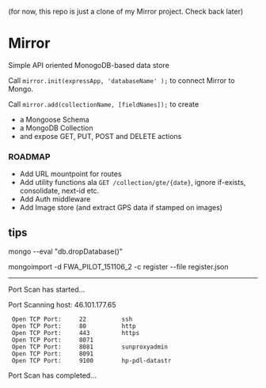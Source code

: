 (for now, this repo is just a clone of my Mirror project. Check back later)



# Mirror

Simple API oriented MonogoDB-based data store


Call `mirror.init(expressApp, 'databaseName' );` to connect Mirror to Mongo. 

Call `mirror.add(collectionName, [fieldNames]);` to create 

- a Mongoose Schema  
- a MongoDB Collection
- and expose GET, PUT, POST and DELETE actions 


### ROADMAP

- Add URL mountpoint for routes
- Add utility functions ala `GET /collection/gte/{date}`, ignore if-exists, consolidate, next-id etc.
- Add Auth middleware
- Add Image store (and extract GPS data if stamped on images)


## tips

mongo <dbname> --eval "db.dropDatabase()"

mongoimport -d FWA_PILOT_151106_2 -c register --file register.json


---
Port Scan has started…

Port Scanning host: 46.101.177.65

	 Open TCP Port: 	22     		ssh
	 Open TCP Port: 	80     		http
	 Open TCP Port: 	443    		https
	 Open TCP Port: 	8071
	 Open TCP Port: 	8081   		sunproxyadmin
	 Open TCP Port: 	8091
	 Open TCP Port: 	9100   		hp-pdl-datastr
Port Scan has completed…

